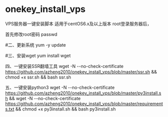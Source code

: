 # onekey_install_vps
VPS服务器一键安装脚本
适用于centOS6.x及以上版本
root登录服务器后，

首先修改root密码
passwd

#二、更新系统
yum -y update

#三、安装wget
yum install wget

四、一键安装SSR翻墙工具
wget -N --no-check-certificate https://github.com/azheng2010/onekey_install_vps/blob/master/ssr.sh && chmod +x ssr.sh && bash ssr.sh

五、一键安装python3
wget -N --no-check-certificate https://github.com/azheng2010/onekey_install_vps/blob/master/py3install.sh && wget -N --no-check-certificate https://github.com/azheng2010/onekey_install_vps/blob/master/requirements.txt && chmod +x py3install.sh && bash py3install.sh
